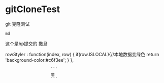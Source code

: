 # gitCloneTest
git 克隆测试
```
md
```
这个是hp提交的
撒旦 

rowStyler : function(index, row) {
                            if(row.ISLOCAL){//本地数据变绿色
                                 return 'background-color:#c6f3ee'; 
                            }
                        },

                        ```
                        喵
                        ```